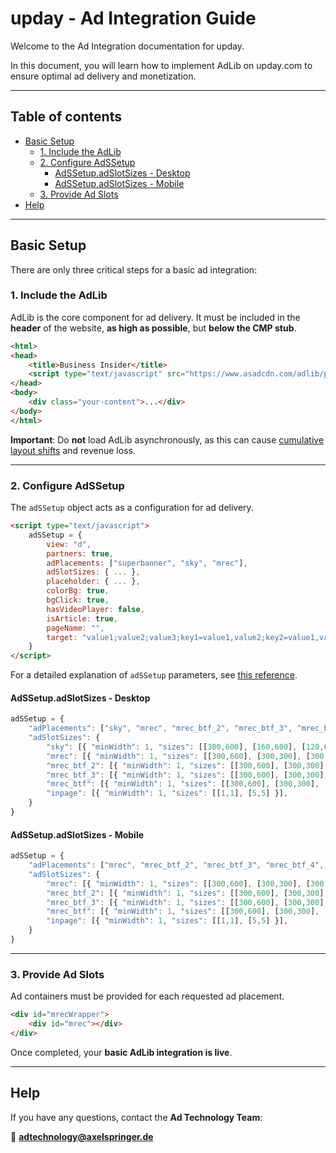 # upday - Ad Integration Guide

Welcome to the Ad Integration documentation for upday.

In this document, you will learn how to implement AdLib on upday.com to ensure optimal ad delivery and monetization.

---

## Table of contents

- [Basic Setup](#basic-setup)
   - [1. Include the AdLib](#1-include-the-adlib)
   - [2. Configure AdSSetup](#2-configure-adssetup)
      - [AdSSetup.adSlotSizes - Desktop](#adssetupadslotsizes---desktop)
      - [AdSSetup.adSlotSizes - Mobile](#adssetupadslotsizes---mobile)
   - [3. Provide Ad Slots](#3-provide-ad-slots)
- [Help](#help)

---

## Basic Setup

There are only three critical steps for a basic ad integration:

### 1. Include the AdLib

AdLib is the core component for ad delivery. It must be included in the **header** of the website, **as high as possible**, but **below the CMP stub**.

```html
<html>
<head>
    <title>Business Insider</title>
    <script type="text/javascript" src="https://www.asadcdn.com/adlib/pages/upday.js"></script>
</head>
<body>
    <div class="your-content">...</div>
</body>
</html>
```

**Important**: Do **not** load AdLib asynchronously, as this can cause [cumulative layout shifts](https://github.com/spring-media/adsolutions-implementationReference/blob/master/cumulative-layout-shift.md) and revenue loss.

---

### 2. Configure AdSSetup

The `adSSetup` object acts as a configuration for ad delivery.

```html
<script type="text/javascript">
    adSSetup = {
        view: "d",
        partners: true,
        adPlacements: ["superbanner", "sky", "mrec"],
        adSlotSizes: { ... },
        placeholder: { ... },
        colorBg: true,
        bgClick: true,
        hasVideoPlayer: false,
        isArticle: true,
        pageName: "",
        target: "value1;value2;value3;key1=value1,value2;key2=value1,value2;"
    }
</script>
```

For a detailed explanation of `adSSetup` parameters, see [this reference](https://github.com/spring-media/adsolutions-implementationReference/blob/master/general/adSSetup-in-detail.md).

#### AdSSetup.adSlotSizes - Desktop

```javascript
adSSetup = {
    "adPlacements": ["sky", "mrec", "mrec_btf_2", "mrec_btf_3", "mrec_btf_4", "mrec_btf", "inpage"],
    "adSlotSizes": {
        "sky": [{ "minWidth": 1, "sizes": [[300,600], [160,600], [120,600] }],
        "mrec": [{ "minWidth": 1, "sizes": [[300,600], [300,300], [300,250]], [300,75]], [320,160], [320,75], [320,50] }],
        "mrec_btf_2": [{ "minWidth": 1, "sizes": [[300,600], [300,300], [300,250]], [300,75]], [320,160], [320,75], [320,50] }],
        "mrec_btf_3": [{ "minWidth": 1, "sizes": [[300,600], [300,300], [300,250]], [300,75]], [320,160], [320,75], [320,50] }],
        "mrec_btf": [{ "minWidth": 1, "sizes": [[300,600], [300,300], [300,250]], [300,75]], [320,160], [320,75], [320,50] }],
        "inpage": [{ "minWidth": 1, "sizes": [[1,1], [5,5] }],
    }
}
```

#### AdSSetup.adSlotSizes - Mobile

```javascript
adSSetup = {
    "adPlacements": ["mrec", "mrec_btf_2", "mrec_btf_3", "mrec_btf_4", "mrec_btf", "inpage"],
    "adSlotSizes": { 
        "mrec": [{ "minWidth": 1, "sizes": [[300,600], [300,300], [300,250]], [300,75]], [320,160], [320,75], [320,50] }],
        "mrec_btf_2": [{ "minWidth": 1, "sizes": [[300,600], [300,300], [300,250]], [300,75]], [320,160], [320,75], [320,50] }],
        "mrec_btf_3": [{ "minWidth": 1, "sizes": [[300,600], [300,300], [300,250]], [300,75]], [320,160], [320,75], [320,50] }],
        "mrec_btf": [{ "minWidth": 1, "sizes": [[300,600], [300,300], [300,250]], [300,75]], [320,160], [320,75], [320,50] }],
        "inpage": [{ "minWidth": 1, "sizes": [[1,1], [5,5] }],
    }
}
```

---

### 3. Provide Ad Slots

Ad containers must be provided for each requested ad placement.

```html
<div id="mrecWrapper">
    <div id="mrec"></div>
</div>
```

Once completed, your **basic AdLib integration is live**.

---

## Help

If you have any questions, contact the **Ad Technology Team**:

📧 **adtechnology@axelspringer.de**
